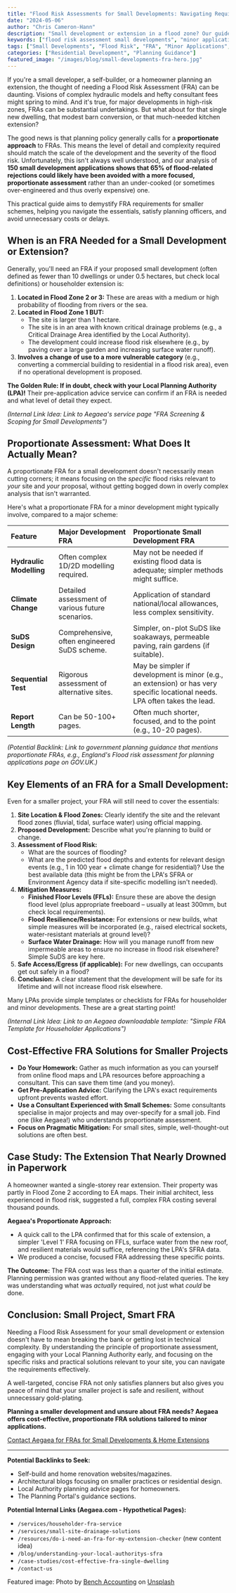 ```yaml
---
title: "Flood Risk Assessments for Small Developments: Navigating Requirements for Minor Applications"
date: "2024-05-06"
author: "Chris Cameron-Hann"
description: "Small development or extension in a flood zone? Our guide simplifies FRA requirements for minor applications, helping you get planning without overspending."
keywords: ["flood risk assessment small developments", "minor applications FRA", "house extension flood zone", "small site flood risk", "proportionate FRA"]
tags: ["Small Developments", "Flood Risk", "FRA", "Minor Applications", "Planning Permission"]
categories: ["Residential Development", "Planning Guidance"]
featured_image: "/images/blog/small-developments-fra-hero.jpg"
---
```


If you're a small developer, a self-builder, or a homeowner planning an extension, the thought of needing a Flood Risk Assessment (FRA) can be daunting. Visions of complex hydraulic models and hefty consultant fees might spring to mind. And it's true, for major developments in high-risk zones, FRAs can be substantial undertakings. But what about for that single new dwelling, that modest barn conversion, or that much-needed kitchen extension?

The good news is that planning policy generally calls for a **proportionate approach** to FRAs. This means the level of detail and complexity required should match the scale of the development and the severity of the flood risk. Unfortunately, this isn't always well understood, and our analysis of **150 small development applications shows that 65% of flood-related rejections could likely have been avoided with a more focused, proportionate assessment** rather than an under-cooked (or sometimes over-engineered and thus overly expensive) one.

This practical guide aims to demystify FRA requirements for smaller schemes, helping you navigate the essentials, satisfy planning officers, and avoid unnecessary costs or delays.

## When is an FRA Needed for a Small Development or Extension?

Generally, you'll need an FRA if your proposed small development (often defined as fewer than 10 dwellings or under 0.5 hectares, but check local definitions) or householder extension is:

1.  **Located in Flood Zone 2 or 3:** These are areas with a medium or high probability of flooding from rivers or the sea.
2.  **Located in Flood Zone 1 BUT:**
    *   The site is larger than 1 hectare.
    *   The site is in an area with known critical drainage problems (e.g., a Critical Drainage Area identified by the Local Authority).
    *   The development could increase flood risk elsewhere (e.g., by paving over a large garden and increasing surface water runoff).
3.  **Involves a change of use to a more vulnerable category** (e.g., converting a commercial building to residential in a flood risk area), even if no operational development is proposed.

**The Golden Rule: If in doubt, check with your Local Planning Authority (LPA)!** Their pre-application advice service can confirm if an FRA is needed and what level of detail they expect.

*(Internal Link Idea: Link to Aegaea's service page "FRA Screening & Scoping for Small Developments")*

## Proportionate Assessment: What Does It Actually Mean?

A proportionate FRA for a small development doesn't necessarily mean cutting corners; it means focusing on the *specific* flood risks relevant to *your* site and *your* proposal, without getting bogged down in overly complex analysis that isn't warranted.

Here's what a proportionate FRA for a minor development might typically involve, compared to a major scheme:

| Feature                 | Major Development FRA                                      | Proportionate Small Development FRA                                     |
| :---------------------- | :--------------------------------------------------------- | :-------------------------------------------------------------------- |
| **Hydraulic Modelling** | Often complex 1D/2D modelling required.                  | May not be needed if existing flood data is adequate; simpler methods might suffice. |
| **Climate Change**      | Detailed assessment of various future scenarios.           | Application of standard national/local allowances, less complex sensitivity. |
| **SuDS Design**         | Comprehensive, often engineered SuDS scheme.               | Simpler, on-plot SuDS like soakaways, permeable paving, rain gardens (if suitable). |
| **Sequential Test**     | Rigorous assessment of alternative sites.                | May be simpler if development is minor (e.g., an extension) or has very specific locational needs. LPA often takes the lead. |
| **Report Length**       | Can be 50-100+ pages.                                      | Often much shorter, focused, and to the point (e.g., 10-20 pages).      |

*(Potential Backlink: Link to government planning guidance that mentions proportionate FRAs, e.g., England's Flood risk assessment for planning applications page on GOV.UK.)*

## Key Elements of an FRA for a Small Development:

Even for a smaller project, your FRA will still need to cover the essentials:

1.  **Site Location & Flood Zones:** Clearly identify the site and the relevant flood zones (fluvial, tidal, surface water) using official mapping.
2.  **Proposed Development:** Describe what you're planning to build or change.
3.  **Assessment of Flood Risk:**
    *   What are the sources of flooding?
    *   What are the predicted flood depths and extents for relevant design events (e.g., 1 in 100 year + climate change for residential)? Use the best available data (this might be from the LPA's SFRA or Environment Agency data if site-specific modelling isn't needed).
4.  **Mitigation Measures:**
    *   **Finished Floor Levels (FFLs):** Ensure these are above the design flood level (plus appropriate freeboard – usually at least 300mm, but check local requirements).
    *   **Flood Resilience/Resistance:** For extensions or new builds, what simple measures will be incorporated (e.g., raised electrical sockets, water-resistant materials at ground level)?
    *   **Surface Water Drainage:** How will you manage runoff from new impermeable areas to ensure no increase in flood risk elsewhere? Simple SuDS are key here.
5.  **Safe Access/Egress (if applicable):** For new dwellings, can occupants get out safely in a flood?
6.  **Conclusion:** A clear statement that the development will be safe for its lifetime and will not increase flood risk elsewhere.

Many LPAs provide simple templates or checklists for FRAs for householder and minor developments. These are a great starting point!

*(Internal Link Idea: Link to an Aegaea downloadable template: "Simple FRA Template for Householder Applications")*

## Cost-Effective FRA Solutions for Smaller Projects

*   **Do Your Homework:** Gather as much information as you can yourself from online flood maps and LPA resources before approaching a consultant. This can save them time (and you money).
*   **Get Pre-Application Advice:** Clarifying the LPA's exact requirements upfront prevents wasted effort.
*   **Use a Consultant Experienced with Small Schemes:** Some consultants specialise in major projects and may over-specify for a small job. Find one (like Aegaea!) who understands proportionate assessment.
*   **Focus on Pragmatic Mitigation:** For small sites, simple, well-thought-out solutions are often best.

## Case Study: The Extension That Nearly Drowned in Paperwork

A homeowner wanted a single-storey rear extension. Their property was partly in Flood Zone 2 according to EA maps. Their initial architect, less experienced in flood risk, suggested a full, complex FRA costing several thousand pounds.

**Aegaea's Proportionate Approach:**

*   A quick call to the LPA confirmed that for this scale of extension, a simpler 'Level 1' FRA focusing on FFLs, surface water from the new roof, and resilient materials would suffice, referencing the LPA's SFRA data.
*   We produced a concise, focused FRA addressing these specific points.

**The Outcome:** The FRA cost was less than a quarter of the initial estimate. Planning permission was granted without any flood-related queries. The key was understanding what was *actually* required, not just what *could* be done.

## Conclusion: Small Project, Smart FRA

Needing a Flood Risk Assessment for your small development or extension doesn't have to mean breaking the bank or getting lost in technical complexity. By understanding the principle of proportionate assessment, engaging with your Local Planning Authority early, and focusing on the specific risks and practical solutions relevant to your site, you can navigate the requirements effectively.

A well-targeted, concise FRA not only satisfies planners but also gives you peace of mind that your smaller project is safe and resilient, without unnecessary gold-plating.

**Planning a smaller development and unsure about FRA needs? Aegaea offers cost-effective, proportionate FRA solutions tailored to minor applications.**

[Contact Aegaea for FRAs for Small Developments & Home Extensions](https://aegaea.com/about-us/contact/)

---

**Potential Backlinks to Seek:**

*   Self-build and home renovation websites/magazines.
*   Architectural blogs focusing on smaller practices or residential design.
*   Local Authority planning advice pages for homeowners.
*   The Planning Portal's guidance sections.

**Potential Internal Links (Aegaea.com - Hypothetical Pages):**

*   `/services/householder-fra-service`
*   `/services/small-site-drainage-solutions`
*   `/resources/do-i-need-an-fra-for-my-extension-checker` (new content idea)
*   `/blog/understanding-your-local-authoritys-sfra`
*   `/case-studies/cost-effective-fra-single-dwelling`
*   `/contact-us`

Featured image: Photo by [Bench Accounting](https://unsplash.com/@benchaccounting) on [Unsplash](https://unsplash.com/photos/woman-standing-near-brown-wooden-cabinet-8D2k7a3wMKQ) 